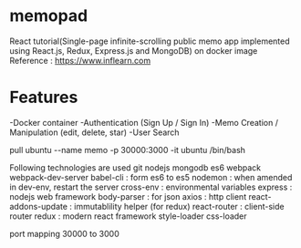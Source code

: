 # memopad
React tutorial(Single-page infinite-scrolling public memo app implemented using React.js, Redux, Express.js and MongoDB) on docker image
Reference : https://www.inflearn.com

# Features
  -Docker container
  -Authentication (Sign Up / Sign In)
  -Memo Creation / Manipulation (edit, delete, star)
  -User Search

pull ubuntu
--name memo -p 30000:3000 -it ubuntu /bin/bash

Following technologies are used
git
nodejs
mongodb
es6
webpack webpack-dev-server
babel-cli : form es6 to es5
nodemon : when amended in dev-env, restart the server
cross-env : environmental variables
express : nodejs web framework
body-parser : for json
axios : http client
react-addons-update : immutablility helper (for redux)
react-router : client-side router
redux : modern react framework
style-loader
css-loader

port mapping 30000 to 3000
